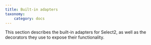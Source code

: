 ```yaml
---
title: Built-in adapters
taxonomy:
    category: docs
---
```


This section describes the built-in adapters for Select2, as well as the decorators they use to expose their functionality.
